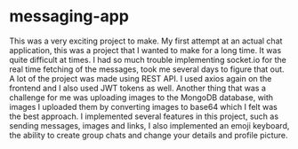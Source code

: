 # messaging-app
This was a very exciting project to make. My first attempt at an actual chat application, this was a project that I wanted to make for a long time. It was quite difficult at times. I had so much trouble implementing socket.io for the real time fetching of the messages, took me several days to figure that out. A lot of the project was made using REST API. I used axios again on the frontend and I also used JWT tokens as well. Another thing that was a challenge for me was uploading images to the MongoDB database, with images I uploaded them by converting images to base64 which I felt was the best approach. I implemented several features in this project, such as sending messages, images and links, I also implemented an emoji keyboard, the ability to create group chats and change your details and profile picture.